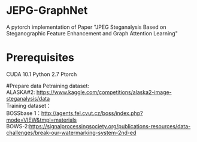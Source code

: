 # JEPG-GraphNet
A pytorch implementation of Paper "JPEG Steganalysis Based on Steganographic Feature Enhancement and Graph Attention Learning"


# Prerequisites
CUDA 10.1
Python 2.7
Ptorch 


#Prepare data
Petraining dataset:  
ALASKA#2: https://www.kaggle.com/competitions/alaska2-image-steganalysis/data  
Training dataset：  
BOSSbase 1：http://agents.fel.cvut.cz/boss/index.php?mode=VIEW&tmpl=materials  
BOWS-2:https://signalprocessingsociety.org/publications-resources/data-challenges/break-our-watermarking-system-2nd-ed  




